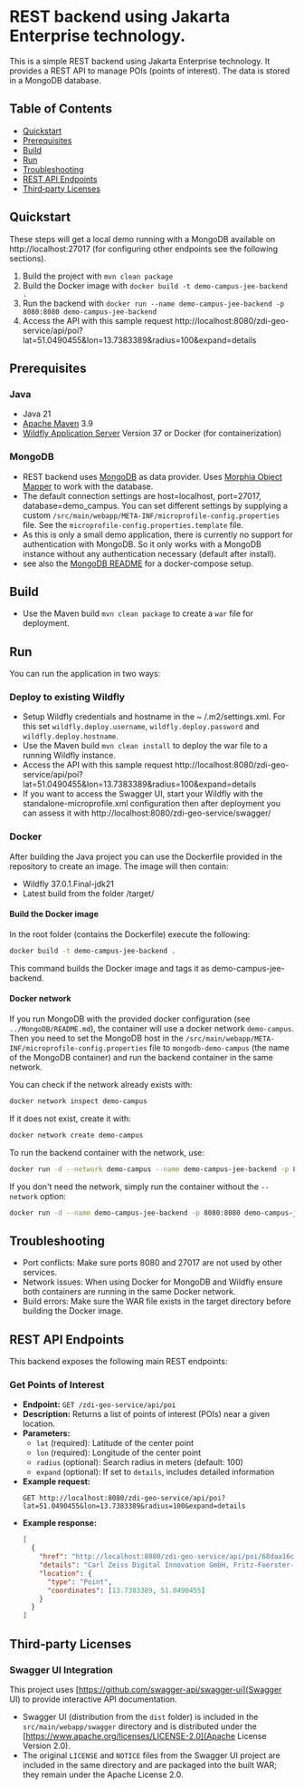 # REST backend using Jakarta Enterprise technology.

This is a simple REST backend using Jakarta Enterprise technology. It provides a REST API to manage POIs (points of
interest). The data is stored in a MongoDB database.

## Table of Contents

- [Quickstart](#quickstart)
- [Prerequisites](#prerequisites)
- [Build](#build)
- [Run](#run)
- [Troubleshooting](#troubleshooting)
- [REST API Endpoints](#rest-api-endpoints)
- [Third‑party Licenses](#third-party-licenses)

## Quickstart

These steps will get a local demo running with a MongoDB available on http://localhost:27017 (for configuring other
endpoints see the following sections).

1. Build the project with `mvn clean package`
2. Build the Docker image with `docker build -t demo-campus-jee-backend .`
4. Run the backend with `docker run --name demo-campus-jee-backend -p 8080:8080 demo-campus-jee-backend`
5. Access the API with this sample
   request http://localhost:8080/zdi-geo-service/api/poi?lat=51.0490455&lon=13.7383389&radius=100&expand=details

## Prerequisites

### Java

- Java 21
- [Apache Maven](https://maven.apache.org/) 3.9
- [Wildfly Application Server](https://www.wildfly.org/downloads/) Version 37 or Docker (for containerization)

### MongoDB

- REST backend uses [MongoDB](https://www.mongodb.com/) as data provider. Uses [Morphia Object Mapper](http://mongodb.github.io/morphia/) to work
  with the database.
- The default connection settings are host=localhost, port=27017, database=demo_campus.
  You can set different settings by supplying a custom `/src/main/webapp/META-INF/microprofile-config.properties` file.
  See the `microprofile-config.properties.template` file.
- As this is only a small demo application, there is currently no support for authentication with MongoDB. So it only
  works with a MongoDB instance without any authentication necessary (default after install).
- see also the [MongoDB README](../MongoDB/README.md) for a docker-compose setup.

## Build

- Use the Maven build `mvn clean package` to create a `war` file for deployment.

## Run

You can run the application in two ways:

### Deploy to existing Wildfly

- Setup Wildfly credentials and hostname in the ~
  /.m2/settings.xml. For this set `wildfly.deploy.username`, `wildfly.deploy.password` and `wildfly.deploy.hostname`.
- Use the Maven build `mvn clean install` to deploy the war file to a running Wildfly instance.
- Access the API with this sample
  request http://localhost:8080/zdi-geo-service/api/poi?lat=51.0490455&lon=13.7383389&radius=100&expand=details
- If you want to access the Swagger UI, start your Wildfly with the standalone-microprofile.xml configuration then after
  deployment you can assess it with http://localhost:8080/zdi-geo-service/swagger/

### Docker

After building the Java project you can use the Dockerfile provided in the repository to create an image. The image will
then contain:

- Wildfly 37.0.1.Final-jdk21
- Latest build from the folder /target/

#### Build the Docker image

In the root folder (contains the Dockerfile) execute the following:

```bash
docker build -t demo-campus-jee-backend .
```

This command builds the Docker image and tags it as demo-campus-jee-backend.

#### Docker network

If you run MongoDB with the provided docker configuration (see `../MongoDB/README.md`), the container will use a
docker network `demo-campus`. Then you need to set the MongoDB host in the
`/src/main/webapp/META-INF/microprofile-config.properties` file to `mongodb-demo-campus` (the name of the MongoDB
container) and run the
backend container in the same network.

You can check if the network already exists with:

```bash
docker network inspect demo-campus
```

If it does not exist, create it with:

```bash
docker network create demo-campus
```

To run the backend container with the network, use:

```bash
docker run -d --network demo-campus --name demo-campus-jee-backend -p 8080:8080 demo-campus-jee-backend
```

If you don't need the network, simply run the container without the `--network` option:

```bash
docker run -d --name demo-campus-jee-backend -p 8080:8080 demo-campus-jee-backend
``` 

## Troubleshooting

- Port conflicts: Make sure ports 8080 and 27017 are not used by other services.
- Network issues: When using Docker for MongoDB and Wildfly ensure both containers are running in the same Docker
  network.
- Build errors: Make sure the WAR file exists in the target directory before building the Docker image.

## REST API Endpoints

This backend exposes the following main REST endpoints:

### Get Points of Interest

- **Endpoint:** `GET /zdi-geo-service/api/poi`
- **Description:** Returns a list of points of interest (POIs) near a given location.
- **Parameters:**
    - `lat` (required): Latitude of the center point
    - `lon` (required): Longitude of the center point
    - `radius` (optional): Search radius in meters (default: 100)
    - `expand` (optional): If set to `details`, includes detailed information
- **Example request:**
  ```http
  GET http://localhost:8080/zdi-geo-service/api/poi?lat=51.0490455&lon=13.7383389&radius=100&expand=details
  ```
- **Example response:**
  ```json
  [
    {
      "href": "http://localhost:8080/zdi-geo-service/api/poi/68daa16c2dae92ecfb8823a6",
      "details": "Carl Zeiss Digital Innovation GmbH, Fritz-Foerster-Platz 2, 01069 Dresden",
      "location": {
        "type": "Point",
        "coordinates": [13.7383389, 51.0490455]
      }
    }
  ]
  ```

## Third‑party Licenses

### Swagger UI Integration

This project uses [https://github.com/swagger-api/swagger-ui](Swagger UI) to provide interactive API documentation.

- Swagger UI (distribution from the `dist` folder) is included in the `src/main/webapp/swagger` directory and is
  distributed under
  the [https://www.apache.org/licenses/LICENSE-2.0](Apache License Version 2.0).
- The original `LICENSE` and `NOTICE` files from the Swagger UI project are included in the same directory and are
  packaged into the built WAR; they remain under the Apache License 2.0.